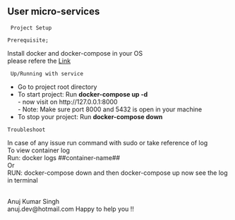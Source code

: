 ## User micro-services

` Project Setup`
```
Prerequisite;
```
Install docker and docker-compose in your OS
</br> 
please refere the <a href="https://docs.docker.com/engine/install/ubuntu/">Link</a>

```
 Up/Running with service
 ```
 <ul>
    <li> Go to project root directory </li>
    <li> To start project: Run <b> docker-compose up -d </b> </li>
    -   now visit on http://127.0.0.1:8000 </br>
    - Note: Make sure port 8000 and 5432 is open in your machine
    <li> To stop your project: Run <b>docker-compose down</b> </li>
 </ul>

```
Troubleshoot
```
In case of any issue run command with sudo or take reference of log
</br>
To view container log
</br>
Run: docker logs ##container-name##
</br>
Or 
</br>
RUN: docker-compose down and then docker-compose up
now see the log in terminal


</br>
Anuj Kumar Singh</br>
anuj.dev@hotmail.com
Happy to help you !!